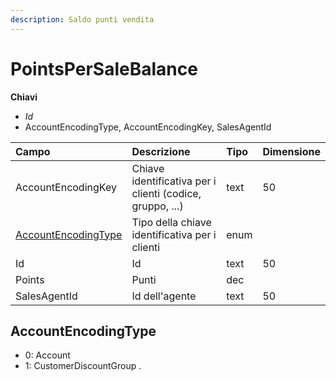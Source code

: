 ```yaml
---
description: Saldo punti vendita
---
```


# PointsPerSaleBalance

**Chiavi**

* _Id_
* AccountEncodingType, AccountEncodingKey, SalesAgentId

| Campo | Descrizione | Tipo | Dimensione |
| :--- | :--- | :--- | :--- |
| AccountEncodingKey | Chiave identificativa per i clienti \(codice, gruppo, ...\) | text | 50 |
| [AccountEncodingType](pointspersalebalance.md#accountencodingtype) | Tipo della chiave identificativa per i clienti | enum |  |
| Id | Id | text | 50 |
| Points | Punti | dec |  |
| SalesAgentId | Id dell'agente | text | 50 |

## AccountEncodingType

* 0: Account
* 1: CustomerDiscountGroup
.
